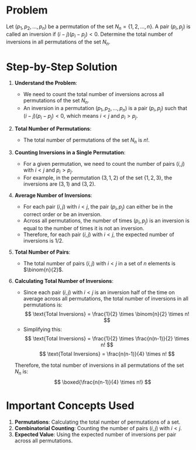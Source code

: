 # Problem
Let $(p_1, p_2, \ldots, p_n)$ be a permutation of the set $N_n = \{1, 2, \ldots, n\}$. A pair $(p_i, p_j)$ is called an inversion if $(i - j)(p_i - p_j) < 0$. Determine the total number of inversions in all permutations of the set $N_n$.

# Step-by-Step Solution

1. **Understand the Problem**:
    - We need to count the total number of inversions across all permutations of the set $N_n$.
    - An inversion in a permutation $(p_1, p_2, \ldots, p_n)$ is a pair $(p_i, p_j)$ such that $(i - j)(p_i - p_j) < 0$, which means $i < j$ and $p_i > p_j$.

2. **Total Number of Permutations**:
    - The total number of permutations of the set $N_n$ is $n!$.

3. **Counting Inversions in a Single Permutation**:
    - For a given permutation, we need to count the number of pairs $(i, j)$ with $i < j$ and $p_i > p_j$.
    - For example, in the permutation $(3, 1, 2)$ of the set $\{1, 2, 3\}$, the inversions are $(3, 1)$ and $(3, 2)$.

4. **Average Number of Inversions**:
    - For each pair $(i, j)$ with $i < j$, the pair $(p_i, p_j)$ can either be in the correct order or be an inversion.
    - Across all permutations, the number of times $(p_i, p_j)$ is an inversion is equal to the number of times it is not an inversion.
    - Therefore, for each pair $(i, j)$ with $i < j$, the expected number of inversions is $1/2$.

5. **Total Number of Pairs**:
    - The total number of pairs $(i, j)$ with $i < j$ in a set of $n$ elements is $\binom{n}{2}$.

6. **Calculating Total Number of Inversions**:
    - Since each pair $(i, j)$ with $i < j$ is an inversion half of the time on average across all permutations, the total number of inversions in all permutations is:
    $$
    \text{Total Inversions} = \frac{1}{2} \times \binom{n}{2} \times n!
    $$
    - Simplifying this:
    $$
    \text{Total Inversions} = \frac{1}{2} \times \frac{n(n-1)}{2} \times n!
    $$
    $$
    \text{Total Inversions} = \frac{n(n-1)}{4} \times n!
    $$

    Therefore, the total number of inversions in all permutations of the set $N_n$ is:
    $$
    \boxed{\frac{n(n-1)}{4} \times n!}
    $$

# Important Concepts Used
1. **Permutations**: Calculating the total number of permutations of a set.
2. **Combinatorial Counting**: Counting the number of pairs $(i, j)$ with $i < j$.
3. **Expected Value**: Using the expected number of inversions per pair across all permutations.

